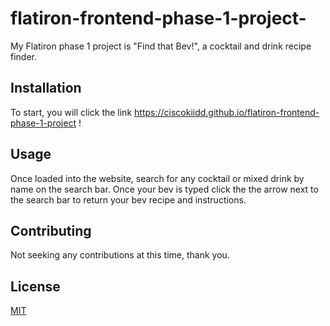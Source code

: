 # flatiron-frontend-phase-1-project-

My Flatiron phase 1 project is "Find that Bev!", a cocktail and drink recipe finder.

## Installation

To start, you will click the link https://ciscokiidd.github.io/flatiron-frontend-phase-1-project !

## Usage

Once loaded into the website, search for any cocktail or mixed drink by name on the search bar. Once your bev is typed click the the arrow next to the search bar to return your bev recipe and instructions.

## Contributing

Not seeking any contributions at this time, thank you.

## License

[MIT](https://choosealicense.com/licenses/mit/)
